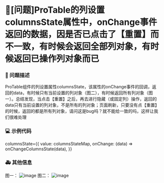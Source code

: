 # 🧐[问题]ProTable的列设置columnsState属性中，onChange事件返回的数据，因是否已点击了【重置】而不一致，有时候会返回全部列对象，有时候返回已操作列对象而已

### 🧐 问题描述

ProTable组件的列设置属性columnsState，该属性的onChange事件的回调，返回的data，有时候只有当前设置的列对象（图二），有时候返回所有列对象（图一）。总结发现，当点击【重置】之后，再去进行隐藏（或固定列）操作，返回的data只有当前设置的列对象，不是所有的列对象；页面刷新，只要没有点【重置】的时候，返回的都是所有列对象，请问这是bug吗？就不能给一致的吗，这样让我们很难处理

### 💻 示例代码

columnsState={{
          value: columnsStateMap,
          onChange: (data) => onChangeColumnsState(data),
 }}

### 🚑 其他信息

图一：
![image](https://user-images.githubusercontent.com/92795771/218686091-80aef808-b94c-4250-9693-da4a1f4b9c6f.png)
图二：
![image](https://user-images.githubusercontent.com/92795771/218686143-8e417ecb-9fb4-4a4c-a6a7-0879faeb77d3.png)

